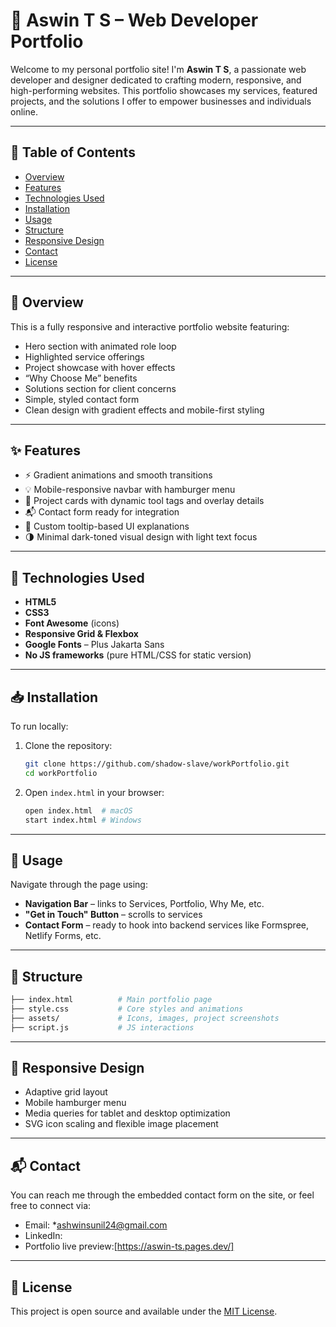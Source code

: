 
# 💼 Aswin T S – Web Developer Portfolio

Welcome to my personal portfolio site! I'm **Aswin T S**, a passionate web developer and designer dedicated to crafting modern, responsive, and high-performing websites. This portfolio showcases my services, featured projects, and the solutions I offer to empower businesses and individuals online.

---

## 📌 Table of Contents

* [Overview](#overview)
* [Features](#features)
* [Technologies Used](#technologies-used)
* [Installation](#installation)
* [Usage](#usage)
* [Structure](#structure)
* [Responsive Design](#responsive-design)
* [Contact](#contact)
* [License](#license)

---

## 🧭 Overview

This is a fully responsive and interactive portfolio website featuring:

* Hero section with animated role loop
* Highlighted service offerings
* Project showcase with hover effects
* “Why Choose Me” benefits
* Solutions section for client concerns
* Simple, styled contact form
* Clean design with gradient effects and mobile-first styling

---

## ✨ Features

* ⚡ Gradient animations and smooth transitions
* 💡 Mobile-responsive navbar with hamburger menu
* 📸 Project cards with dynamic tool tags and overlay details
* 📬 Contact form ready for integration
* 🎨 Custom tooltip-based UI explanations
* 🌗 Minimal dark-toned visual design with light text focus

---

## 🔧 Technologies Used

* **HTML5**
* **CSS3**
* **Font Awesome** (icons)
* **Responsive Grid & Flexbox**
* **Google Fonts** – Plus Jakarta Sans
* **No JS frameworks** (pure HTML/CSS for static version)

---

## 📥 Installation

To run locally:

1. Clone the repository:

   ```bash
   git clone https://github.com/shadow-slave/workPortfolio.git
   cd workPortfolio
   ```

2. Open `index.html` in your browser:

   ```bash
   open index.html  # macOS
   start index.html # Windows
   ```

---

## 🚀 Usage

Navigate through the page using:

* **Navigation Bar** – links to Services, Portfolio, Why Me, etc.
* **"Get in Touch" Button** – scrolls to services
* **Contact Form** – ready to hook into backend services like Formspree, Netlify Forms, etc.

---

## 🧱 Structure

```bash
├── index.html          # Main portfolio page
├── style.css           # Core styles and animations
├── assets/             # Icons, images, project screenshots
├── script.js           # JS interactions
```

---

## 📱 Responsive Design

* Adaptive grid layout
* Mobile hamburger menu
* Media queries for tablet and desktop optimization
* SVG icon scaling and flexible image placement

---

## 📬 Contact

You can reach me through the embedded contact form on the site, or feel free to connect via:

* Email: *ashwinsunil24@gmail.com
* LinkedIn: 
* Portfolio live preview:[https://aswin-ts.pages.dev/]
---

## 📄 License

This project is open source and available under the [MIT License](LICENSE).

